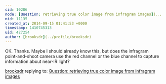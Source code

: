 ```yaml
---
cid: 10286
node: [Question: retrieving true color image from infragram images](../notes/brooksdr/09-12-2014/question-retrieving-true-color-image-from-infragram-images)
nid: 11135
created_at: 2014-09-15 01:41:53 +0000
timestamp: 1410745313
uid: 427254
author: [brooksdr](../profile/brooksdr)
---
```


OK. Thanks. Maybe I should already know this, but does the infragram point-and-shoot camera use the red channel or the blue channel to capture information about near-IR light?

[brooksdr](../profile/brooksdr) replying to: [Question: retrieving true color image from infragram images](../notes/brooksdr/09-12-2014/question-retrieving-true-color-image-from-infragram-images)

